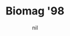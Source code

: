 ---
title: "Biomag '98"
project_id: 
date: nil
conference_id: ""
presenters:
   - peter_bandettini
summary: "Biomag &#39;98, Sendai, Japan"
file: /assets/presentations/
filename: 
layout: presentation
---